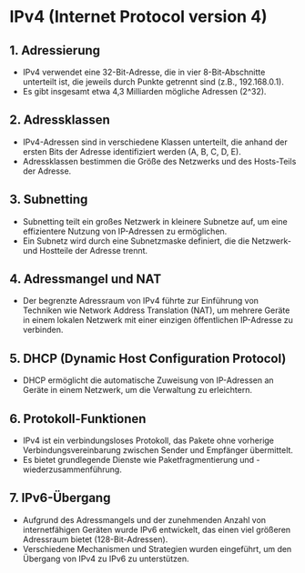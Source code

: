 # IPv4 (Internet Protocol version 4)

## 1. Adressierung
- IPv4 verwendet eine 32-Bit-Adresse, die in vier 8-Bit-Abschnitte unterteilt ist, die jeweils durch Punkte getrennt sind (z.B., 192.168.0.1).
- Es gibt insgesamt etwa 4,3 Milliarden mögliche Adressen (2^32).

## 2. Adressklassen
- IPv4-Adressen sind in verschiedene Klassen unterteilt, die anhand der ersten Bits der Adresse identifiziert werden (A, B, C, D, E).
- Adressklassen bestimmen die Größe des Netzwerks und des Hosts-Teils der Adresse.

## 3. Subnetting
- Subnetting teilt ein großes Netzwerk in kleinere Subnetze auf, um eine effizientere Nutzung von IP-Adressen zu ermöglichen.
- Ein Subnetz wird durch eine Subnetzmaske definiert, die die Netzwerk- und Hostteile der Adresse trennt.

## 4. Adressmangel und NAT
- Der begrenzte Adressraum von IPv4 führte zur Einführung von Techniken wie Network Address Translation (NAT), um mehrere Geräte in einem lokalen Netzwerk mit einer einzigen öffentlichen IP-Adresse zu verbinden.

## 5. DHCP (Dynamic Host Configuration Protocol)
- DHCP ermöglicht die automatische Zuweisung von IP-Adressen an Geräte in einem Netzwerk, um die Verwaltung zu erleichtern.

## 6. Protokoll-Funktionen
- IPv4 ist ein verbindungsloses Protokoll, das Pakete ohne vorherige Verbindungsvereinbarung zwischen Sender und Empfänger übermittelt.
- Es bietet grundlegende Dienste wie Paketfragmentierung und -wiederzusammenführung.

## 7. IPv6-Übergang
- Aufgrund des Adressmangels und der zunehmenden Anzahl von internetfähigen Geräten wurde IPv6 entwickelt, das einen viel größeren Adressraum bietet (128-Bit-Adressen).
- Verschiedene Mechanismen und Strategien wurden eingeführt, um den Übergang von IPv4 zu IPv6 zu unterstützen.
